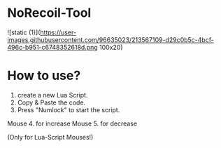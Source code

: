 # NoRecoil-Tool

![static (1)](https://user-images.githubusercontent.com/96635023/213567109-d29c0b5c-4bcf-496c-b951-c6748352618d.png 100x20)

# How to use?
1. create a new Lua Script.
2. Copy & Paste the code.
3. Press "Numlock" to start the script.

Mouse 4. for increase 
Mouse 5. for decrease

(Only for Lua-Script Mouses!)


